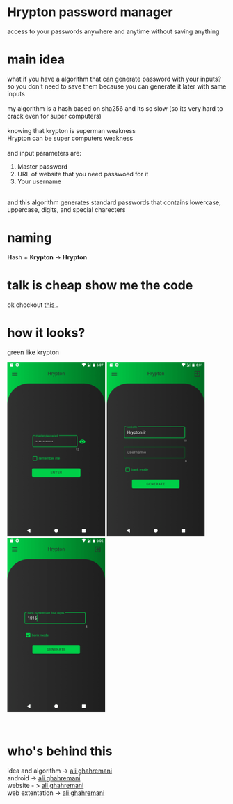 # Hrypton password manager
access to your passwords anywhere and anytime without saving anything

# main idea
what if you have a algorithm that can generate password with your inputs? so you don't need to save them because you can generate it later with same inputs
</br></br>
my algorithm is a hash based on sha256 and its so slow (so its very hard to crack even for super computers)
</br></br>
knowing that 
krypton is superman weakness <br>
Hrypton can be super computers weakness
</br></br>
and input parameters are:</br>

1. Master password
2. URL of website that you need passwoed for it
3. Your username

</br>
and this algorithm generates standard passwords that contains lowercase, uppercase, digits, and special charecters

# naming
<b>H</b>ash + K<b>rypton</b> -> <b>Hrypton</b>

# talk is cheap show me the code
ok checkout <a href="app/src/main/java/com/ali77gh/pash/core/Pasher.kt">this </a>.

# how it looks?

green like krypton
<p float="left">
<img src= "img/1.png" height=400 />
 <img src= "img/2.png" height=400 />
 <img src= "img/3.png" height=400 />
</p>

<br>

# who's behind this
idea and algorithm -> <a href="https://github.com/ali77gh">ali ghahremani</a> </br>
android ->  <a href="https://github.com/ali77gh">ali ghahremani</a> </br>
website - > <a href="https://github.com/ali77gh">ali ghahremani</a></br>
web extentation -> <a href="https://github.com/ali77gh">ali ghahremani</a>
